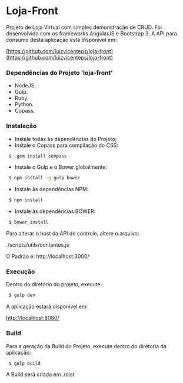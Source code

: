 # Loja-Front
Projeto de Loja Virtual com simples demonstração de CRUD. Foi desenvolvido com os frameworks AngularJS e Bootstrap 3. A API para consumo desta aplicação está dispónível em:

[https://github.com/luizvicenteps/loja-front](https://github.com/luizvicenteps/loja-front)


### Dependências do Projeto 'loja-front'
  * NodeJS.
  * Gulp.
  * Ruby.
  * Python.
  * Copass.


### Instalação
  * Instale todas às dependências do Projeto;
  * Instale o Copass para compilação do CSS:
```bash
 $  gem install compass
```
  * Instale o Gulp e o Bower globalmente:
```bash
 $ npm install -g gulp bower
```
  * Instale às dependências NPM:
```bash
 $ npm install
```    
  * Instale às dependências BOWER:
```bash
 $ bower install
``` 
Para alterar o host da API de controle, altere o arquivo:

./scripts/utils/contantes.js

O Padrão é: http://localhost:3000/


### Execução
  
  Dentro do diretório do projeto, execute:
```bash
 $ gulp dev
``` 
A aplicação estará disponível em:
  
[http://localhost:8080/](http://localhost:8080/)


### Build
Para a geração da Build do Projeto, execute dentro do dirétoria da aplicação:
```bash
 $ gulp build
``` 
A Build será criada em ./dist
  